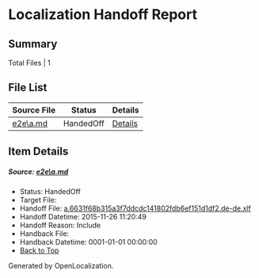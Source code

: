 # <a name='report-top'></a> Localization Handoff Report

## Summary
 Total Files | 1

## File List
 Source File | Status | Details 
 ----------- | ------ | ------- 
 [e2e\a.md](https://github.com/OpenLocalizationTest/oltest/blob/d7c6e724acc4015870e2b970b59c70d3f63f2445/e2e/a.md) | HandedOff | [Details](#c4b488c70a6d402312c57f1580f854105a6cae2f1)

## Item Details
##### <a name='c4b488c70a6d402312c57f1580f854105a6cae2f1'></a> Source: [e2e\a.md](https://github.com/OpenLocalizationTest/oltest/blob/d7c6e724acc4015870e2b970b59c70d3f63f2445/e2e/a.md)
* Status: HandedOff
* Target File: 
* Handoff File: [a.6631f68b315a3f7ddcdc141802fdb6ef151d1df2.de-de.xlf](https://github.com/OpenLocalizationTestOrg/olhandoff/blob/c01f572e5cd6f3728b704fbb2ec566e78891898a/ol-handoff/OpenLocalizationTestOrg/oltest.de-de/yanz/a.6631f68b315a3f7ddcdc141802fdb6ef151d1df2.de-de.xlf)
* Handoff Datetime: 2015-11-26 11:20:49
* Handoff Reason: Include
* Handback File: 
* Handback Datetime: 0001-01-01 00:00:00
* [Back to Top](#report-top)


Generated by OpenLocalization.
